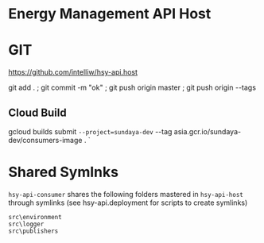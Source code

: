 # Energy Management API Host

# GIT
https://github.com/intelliw/hsy-api.host

git add . ; git commit -m "ok" ; git push origin master ; git push origin --tags


## Cloud Build 

gcloud builds submit `
    --project=sundaya-dev `
    --tag asia.gcr.io/sundaya-dev/consumers-image . `    

# Shared Symlnks

`hsy-api-consumer` shares the following folders mastered in `hsy-api-host` through symlinks
(see hsy-api.deployment for scripts to create symlinks)

    src\environment 
    src\logger
    src\publishers
